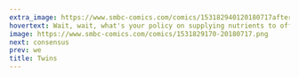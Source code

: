 ```yaml
---
extra_image: https://www.smbc-comics.com/comics/153182940120180717after.png
hovertext: Wait, wait, what's your policy on supplying nutrients to offspring?
image: https://www.smbc-comics.com/comics/1531829170-20180717.png
next: consensus
prev: we
title: Twins
---
```


